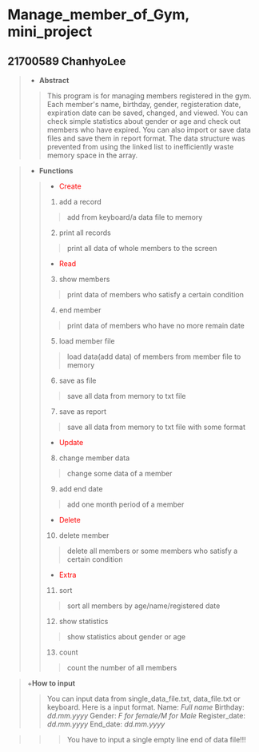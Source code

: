 # Manage_member_of_Gym, mini_project

21700589 ChanhyoLee
-------------------

> + **Abstract**
>> This program is for managing members registered in the gym. Each member's name, birthday, gender, registeration date, expiration date can be saved, changed, and viewed. You can check simple statistics about gender or age and check out members who have expired. You can also import or save data files and save them in report format. The data structure was prevented from using the linked list to inefficiently waste memory space in the array.

> + **Functions**
>> + <span style="color:red">Create</span>
>> 1. add a record
>>> add from keyboard/a data file to memory
>> 2. print all records
>>> print all data of whole members to the screen
>> + <span style="color:red">Read</span>
>> 3. show members
>>> print data of members who satisfy a certain condition
>> 4. end member
>>> print data of members who have no more remain date
>> 5. load member file
>>> load data(add data) of members from member file to memory
>> 6. save as file
>>> save all data from memory to txt file
>> 7. save as report
>>> save all data from memory to txt file with some format
>> + <span style="color:red">Update</span>
>> 8. change member data
>>> change some data of a member
>> 9. add end date
>>> add one month period of a member
>> + <span style="color:red">Delete</span>
>> 10. delete member
>>> delete all members or some members who satisfy a certain condition
>> + <span style="color:red">Extra</span>
>> 11. sort
>>> sort all members by age/name/registered date
>> 12. show statistics
>>> show statistics about gender or age
>> 13. count
>>> count the number of all members

> +**How to input**
>> You can input data from single_data_file.txt, data_file.txt or keyboard.
>> Here is a input format.
Name: *Full name*
Birthday: *dd.mm.yyyy*
Gender: *F for female/M for Male*
Register_date: *dd.mm.yyyy*
End_date: *dd.mm.yyyy*

>>> You have to input a single empty line end of data file!!!
